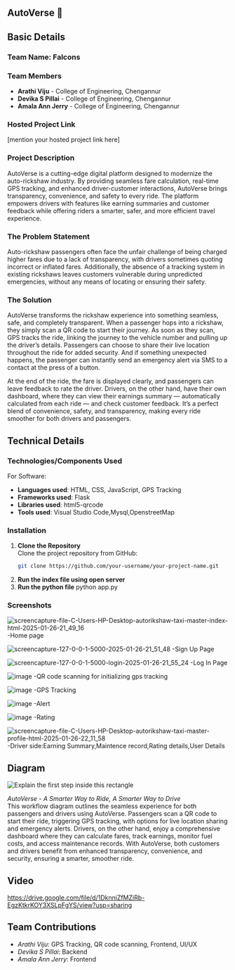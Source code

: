 ## AutoVerse 🎯

## Basic Details

### Team Name: Falcons

### Team Members
- **Arathi Viju** - College of Engineering, Chengannur
- **Devika S Pillai** - College of Engineering, Chengannur
- **Amala Ann Jerry** - College of Engineering, Chengannur

### Hosted Project Link
[mention your hosted project link here]

### Project Description
AutoVerse is a cutting-edge digital platform designed to modernize the auto-rickshaw industry. By providing seamless fare calculation, real-time GPS tracking, and enhanced driver-customer interactions, AutoVerse brings transparency, convenience, and safety to every ride. The platform empowers drivers with features like earning summaries and customer feedback while offering riders a smarter, safer, and more efficient travel experience.

### The Problem Statement
Auto-rickshaw passengers often face the unfair challenge of being charged higher fares due to a lack of transparency, with drivers sometimes quoting incorrect or inflated fares. Additionally, the absence of a tracking system in existing rickshaws leaves customers vulnerable during unpredicted emergencies, without any means of locating or ensuring their safety.

### The Solution
AutoVerse transforms the rickshaw experience into something seamless, safe, and completely transparent. When a passenger hops into a rickshaw, they simply scan a QR code to start their journey. As soon as they scan, GPS tracks the ride, linking the journey to the vehicle number and pulling up the driver’s details. Passengers can choose to share their live location throughout the ride for added security. And if something unexpected happens, the passenger can instantly send an emergency alert via SMS to a contact at the press of a button.

At the end of the ride, the fare is displayed clearly, and passengers can leave feedback to rate the driver. Drivers, on the other hand, have their own dashboard, where they can view their earnings summary — automatically calculated from each ride — and check customer feedback. It’s a perfect blend of convenience, safety, and transparency, making every ride smoother for both drivers and passengers.

## Technical Details

### Technologies/Components Used
For Software:
- **Languages used**: HTML, CSS, JavaScript, GPS Tracking
- **Frameworks used**: Flask
- **Libraries used**: html5-qrcode
- **Tools used**: Visual Studio Code,Mysql,OpenstreetMap

### Installation

1. **Clone the Repository**  
   Clone the project repository from GitHub:
   ```bash
   git clone https://github.com/your-username/your-project-name.git
2. **Run the index file using open server**
3. **Run the python file**
   python app.py


### Screenshots

   ![screencapture-file-C-Users-HP-Desktop-autorikshaw-taxi-master-index-html-2025-01-26-21_49_16](https://github.com/user-attachments/assets/96ccf8aa-9c6b-4d7d-8e75-71cd2f361cbc)
   -Home page
   
   ![screencapture-127-0-0-1-5000-2025-01-26-21_51_48](https://github.com/user-attachments/assets/2cb5672c-add5-4ca1-8b4a-3dc511c5fbe1)
   -Sign Up Page
   
   ![screencapture-127-0-0-1-5000-login-2025-01-26-21_55_24](https://github.com/user-attachments/assets/d23b2eb4-3573-4bf9-98a9-b6698470c687)
   -Log In Page
   
   ![image](https://github.com/user-attachments/assets/e3a5dad7-5db3-47da-9553-446cd2f40165)
   -QR code scanning for initializing gps tracking
   
   ![image](https://github.com/user-attachments/assets/85eeb431-1c1b-4f87-b977-48cd4e102230)
   -GPS Tracking
   
   ![image](https://github.com/user-attachments/assets/119602fb-4d68-4b4e-95d3-e2dd930b4c8f)
   -Alert
   
   ![image](https://github.com/user-attachments/assets/06fa11a2-a649-4628-89d9-601d5280bcc9)
   -Rating
   
   ![screencapture-file-C-Users-HP-Desktop-autorikshaw-taxi-master-profile-html-2025-01-26-22_11_58](https://github.com/user-attachments/assets/91695b78-811c-4072-a5ff-a2e569a17cb9)
   -Driver side:Earning Summary,Maintence record,Rating details,User Details 




## Diagram


![Explain the first step inside this rectangle](https://github.com/user-attachments/assets/3599bac2-481d-4d45-a441-208e988aa818)



*AutoVerse - A Smarter Way to Ride, A Smarter Way to Drive*  
This workflow diagram outlines the seamless experience for both passengers and drivers using AutoVerse. Passengers scan a QR code to start their ride, triggering GPS tracking, with options for live location sharing and emergency alerts. Drivers, on the other hand, enjoy a comprehensive dashboard where they can calculate fares, track earnings, monitor fuel costs, and access maintenance records. With AutoVerse, both customers and drivers benefit from enhanced transparency, convenience, and security, ensuring a smarter, smoother ride.

## Video

https://drive.google.com/file/d/1DknniZfMZiRb-EgzKtkrKOY3XSLpFgYS/view?usp=sharing

## Team Contributions

- *Arathi Viju*: GPS Tracking, QR code scanning, Frontend, UI/UX
- *Devika S Pillai*: Backend
- *Amala Ann Jerry*: Frontend




   

